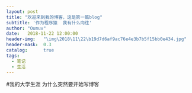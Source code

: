 ```yaml
---
layout: post
title: "欢迎来到我的博客，这是第一篇blog"
subtitle: '作为程序猿  我有什么向往'
author: "Oumuv"
date:   2018-11-22 12:00:00
header-img:   "\img\2018\11\22\b19d7d6af9ac76e4e3b7b5f15bb0e434.jpg"
header-mask:  0.3
catalog:      true
tags:
  - 笔记
  - 生活
---
```


#我的大学生涯
为什么突然要开始写博客